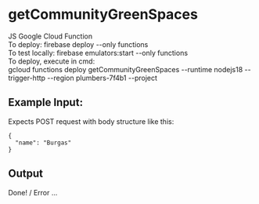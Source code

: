 # getCommunityGreenSpaces
JS Google Cloud Function <br>
To deploy: firebase deploy --only functions <br>
To test locally: firebase emulators:start --only functions <br>
To deploy, execute in cmd: <br>
gcloud functions deploy getCommunityGreenSpaces --runtime nodejs18 --trigger-http --region plumbers-7f4b1 --project  <br>

## Example Input:
Expects POST request with body structure like this:
```
{
  "name": "Burgas"
}
```

## Output
Done! / Error ...
